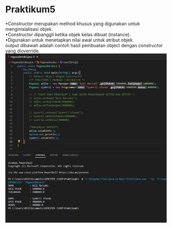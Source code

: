 # Praktikum5  
•Constructor merupakan method khusus yang digunakan untuk menginisialisasi objek.  
•Constructor dipanggil ketika objek kelas dibuat (instance).  
•Digunakan untuk menetapkan nilai awal untuk atribut objek.  
output dibawah adalah contoh hasil pembuatan object dengan constructor yang dioverride.
![image](resources/OUTPUT.png)
